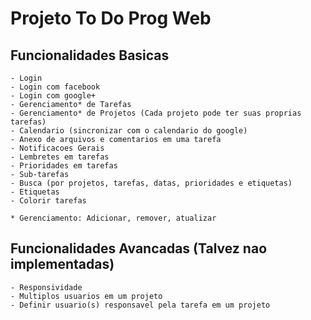 Projeto To Do Prog Web
======================

Funcionalidades Basicas
-----------------------

	- Login
	- Login com facebook
	- Login com google+
	- Gerenciamento* de Tarefas
	- Gerenciamento* de Projetos (Cada projeto pode ter suas proprias tarefas)
	- Calendario (sincronizar com o calendario do google)
	- Anexo de arquivos e comentarios em uma tarefa
	- Notificacoes Gerais
	- Lembretes em tarefas
	- Prioridades em tarefas
	- Sub-tarefas
	- Busca (por projetos, tarefas, datas, prioridades e etiquetas)
	- Etiquetas
	- Colorir tarefas

	* Gerenciamento: Adicionar, remover, atualizar

Funcionalidades Avancadas (Talvez nao implementadas)
----------------------------------------------------
	
	- Responsividade
	- Multiplos usuarios em um projeto
	- Definir usuario(s) responsavel pela tarefa em um projeto
